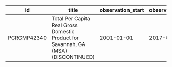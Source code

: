 | id          | title                                                                              | observation_start   | observation_end   |
|-------------|------------------------------------------------------------------------------------|---------------------|-------------------|
| PCRGMP42340 | Total Per Capita Real Gross Domestic Product for Savannah, GA (MSA) (DISCONTINUED) | 2001-01-01          | 2017-01-01        |